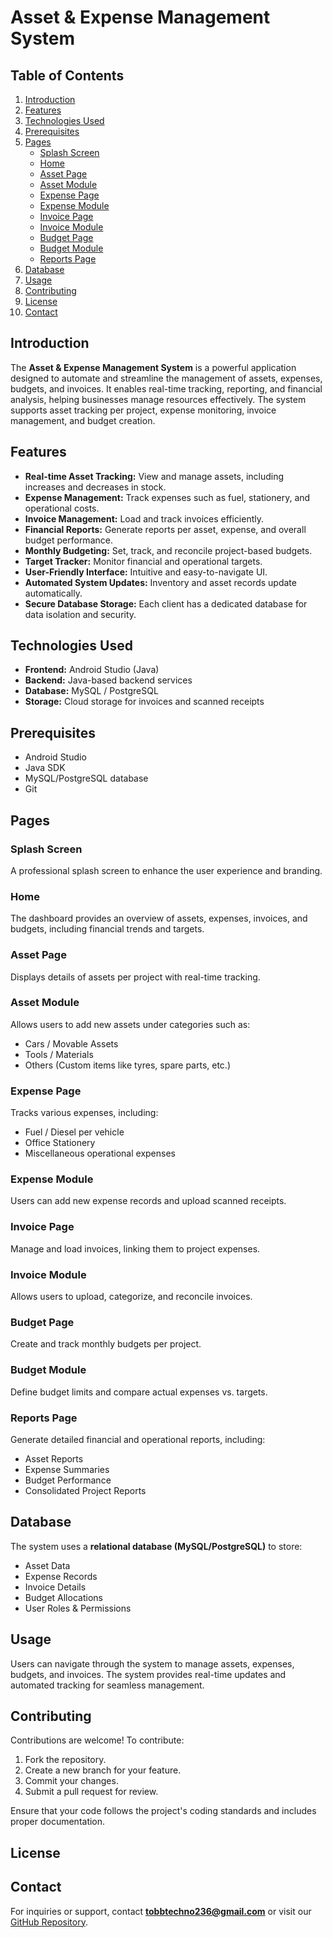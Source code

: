 # Asset & Expense Management System

## Table of Contents
1. [Introduction](#introduction)
2. [Features](#features)
3. [Technologies Used](#technologies-used)
4. [Prerequisites](#prerequisites)
5. [Pages](#pages)
   - [Splash Screen](#splash-screen)
   - [Home](#home)
   - [Asset Page](#asset-page)
   - [Asset Module](#asset-module)
   - [Expense Page](#expense-page)
   - [Expense Module](#expense-module)
   - [Invoice Page](#invoice-page)
   - [Invoice Module](#invoice-module)
   - [Budget Page](#budget-page)
   - [Budget Module](#budget-module)
   - [Reports Page](#reports-page)
6. [Database](#database)
7. [Usage](#usage)
8. [Contributing](#contributing)
9. [License](#license)
10. [Contact](#contact)

## Introduction
The **Asset & Expense Management System** is a powerful application designed to automate and streamline the management of assets, expenses, budgets, and invoices. It enables real-time tracking, reporting, and financial analysis, helping businesses manage resources effectively. The system supports asset tracking per project, expense monitoring, invoice management, and budget creation. 

## Features
- **Real-time Asset Tracking:** View and manage assets, including increases and decreases in stock.
- **Expense Management:** Track expenses such as fuel, stationery, and operational costs.
- **Invoice Management:** Load and track invoices efficiently.
- **Financial Reports:** Generate reports per asset, expense, and overall budget performance.
- **Monthly Budgeting:** Set, track, and reconcile project-based budgets.
- **Target Tracker:** Monitor financial and operational targets.
- **User-Friendly Interface:** Intuitive and easy-to-navigate UI.
- **Automated System Updates:** Inventory and asset records update automatically.
- **Secure Database Storage:** Each client has a dedicated database for data isolation and security.

## Technologies Used
- **Frontend:** Android Studio (Java)
- **Backend:** Java-based backend services
- **Database:** MySQL / PostgreSQL
- **Storage:** Cloud storage for invoices and scanned receipts

## Prerequisites
- Android Studio
- Java SDK
- MySQL/PostgreSQL database
- Git

## Pages

### Splash Screen
A professional splash screen to enhance the user experience and branding.

### Home
The dashboard provides an overview of assets, expenses, invoices, and budgets, including financial trends and targets.

### Asset Page
Displays details of assets per project with real-time tracking.

### Asset Module
Allows users to add new assets under categories such as:
- Cars / Movable Assets
- Tools / Materials
- Others (Custom items like tyres, spare parts, etc.)

### Expense Page
Tracks various expenses, including:
- Fuel / Diesel per vehicle
- Office Stationery
- Miscellaneous operational expenses

### Expense Module
Users can add new expense records and upload scanned receipts.

### Invoice Page
Manage and load invoices, linking them to project expenses.

### Invoice Module
Allows users to upload, categorize, and reconcile invoices.

### Budget Page
Create and track monthly budgets per project.

### Budget Module
Define budget limits and compare actual expenses vs. targets.

### Reports Page
Generate detailed financial and operational reports, including:
- Asset Reports
- Expense Summaries
- Budget Performance
- Consolidated Project Reports

## Database
The system uses a **relational database (MySQL/PostgreSQL)** to store:
- Asset Data
- Expense Records
- Invoice Details
- Budget Allocations
- User Roles & Permissions

## Usage
Users can navigate through the system to manage assets, expenses, budgets, and invoices. The system provides real-time updates and automated tracking for seamless management.

## Contributing
Contributions are welcome! To contribute:
1. Fork the repository.
2. Create a new branch for your feature.
3. Commit your changes.
4. Submit a pull request for review.

Ensure that your code follows the project's coding standards and includes proper documentation.

## License

## Contact
For inquiries or support, contact **tobbtechno236@gmail.com** or visit our [GitHub Repository](#).

